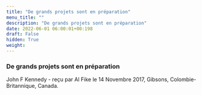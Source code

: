 ```yaml
---
title: "De grands projets sont en préparation"
menu_title: ""
description: "De grands projets sont en préparation"
date: 2022-06-01 06:00:01+00:198
draft: False
hidden: True
weight:
---
```

### De grands projets sont en préparation

John F Kennedy - reçu par Al Fike le 14 Novembre 2017, Gibsons, Colombie-Britannique, Canada.



